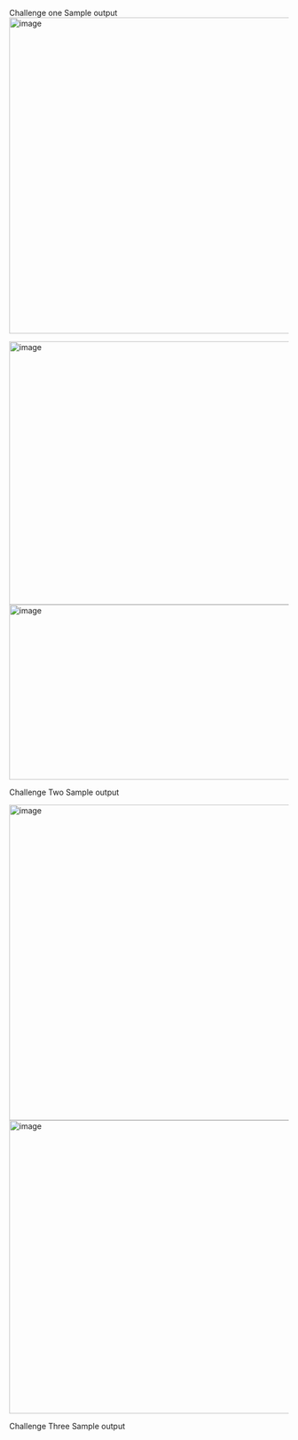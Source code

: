 Challenge one Sample output
<img width="767" height="569" alt="image" src="https://github.com/user-attachments/assets/a985ef4e-6ab6-4776-9c4a-cbdba7e04754" />






<img width="794" height="474" alt="image" src="https://github.com/user-attachments/assets/411a0305-fe72-4298-9849-b5b89ac24794" />
<img width="543" height="315" alt="image" src="https://github.com/user-attachments/assets/94a4ef19-5b77-450f-a3a5-46015848c259" />

Challenge Two Sample output

<img width="679" height="568" alt="image" src="https://github.com/user-attachments/assets/d2eda783-ea39-4f75-aeb3-9b48b60c6457" />


<img width="859" height="528" alt="image" src="https://github.com/user-attachments/assets/3211ee67-5f01-449d-8d8f-85cc07c29980" />


Challenge Three Sample output




